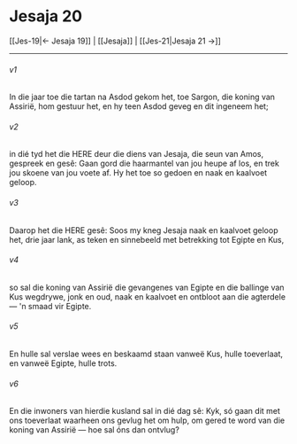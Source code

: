 # Jesaja 20

[[Jes-19|← Jesaja 19]] | [[Jesaja]] | [[Jes-21|Jesaja 21 →]]
***

###### v1
In die jaar toe die tartan na Asdod gekom het, toe Sargon, die koning van Assirië, hom gestuur het, en hy teen Asdod geveg en dit ingeneem het; 
###### v2
in dié tyd het die HERE deur die diens van Jesaja, die seun van Amos, gespreek en gesê: Gaan gord die haarmantel van jou heupe af los, en trek jou skoene van jou voete af. Hy het toe so gedoen en naak en kaalvoet geloop. 
###### v3
Daarop het die HERE gesê: Soos my kneg Jesaja naak en kaalvoet geloop het, drie jaar lank, as teken en sinnebeeld met betrekking tot Egipte en Kus, 
###### v4
so sal die koning van Assirië die gevangenes van Egipte en die ballinge van Kus wegdrywe, jonk en oud, naak en kaalvoet en ontbloot aan die agterdele — 'n smaad vir Egipte. 
###### v5
En hulle sal verslae wees en beskaamd staan vanweë Kus, hulle toeverlaat, en vanweë Egipte, hulle trots. 
###### v6
En die inwoners van hierdie kusland sal in dié dag sê: Kyk, só gaan dit met ons toeverlaat waarheen ons gevlug het om hulp, om gered te word van die koning van Assirië — hoe sal óns dan ontvlug? 
